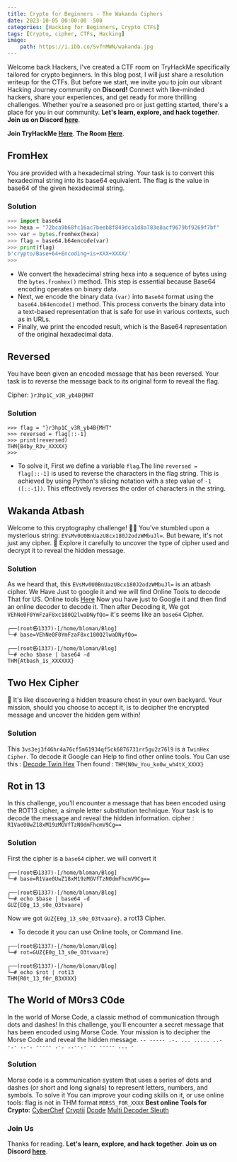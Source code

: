 ```yaml
---
title: Crypto for Beginners - The Wakanda Ciphers
date: 2023-10-05 00:00:00 -500
categories: [Hacking for Beginners, Crypto CTFs]
tags: [Crypto, cipher, CTFs, Hacking]
image:
    path: https://i.ibb.co/SvfnMWN/wakanda.jpg
---
```


Welcome back Hackers, I've created a CTF room on TryHackMe specifically tailored for crypto beginners. In this blog post, I will just share a resolution writeup for the CTFs.
But before we start, we invite you to join our vibrant Hacking Journey community on **Discord!** Connect with like-minded hackers, share your experiences, and get ready for more thrilling challenges.
Whether you're a seasoned pro or just getting started, there's a place for you in our community. **Let's learn, explore, and hack together**. **Join us on Discord [here](https://discord.gg/wBT9wr9ruG)**.

**Join TryHackMe [Here](https://shorturl.at/csJVY)**.
**The Room [Here](https://tryhackme.com/room/wakanda)**.

## FromHex
You are provided with a hexadecimal string. Your task is to convert this hexadecimal string into its base64 equivalent. The flag is the value in base64 of the given hexadecimal string.
### Solution
```python
>>> import base64
>>> hexa = "72bca9b68fc16ac7beeb8f849dca1d8a783e8acf9679bf9269f7bf"
>>> var = bytes.fromhex(hexa)
>>> flag = base64.b64encode(var)
>>> print(flag)
b'crypto/Base+64+Encoding+is+XXX+XXXX/'
>>> 
```
- We convert the hexadecimal string hexa into a sequence of bytes using the `bytes.fromhex()` method. This step is essential because Base64 encoding operates on binary data.
- Next, we encode the binary data `(var)` into `Base64` format using the `base64.b64encode()` method. This process converts the binary data into a text-based representation that is safe for use in various contexts, such as in URLs.
- Finally, we print the encoded result, which is the Base64 representation of the original hexadecimal data.

## Reversed
You have been given an encoded message that has been reversed. Your task is to reverse the message back to its original form to reveal the flag.

Cipher: `}r3hp1C_v3R_yb4B{MHT`
###  Solution
```python3
>>> flag = "}r3hp1C_v3R_yb4B{MHT"
>>> reversed = flag[::-1]
>>> print(reversed)
THM{B4by_R3v_XXXXX}
>>> 
```
- To solve it, First we define a variable `flag`.The line `reversed = flag[::-1]` is used to reverse the characters in the flag string. This is achieved by using Python's slicing notation with a step value of `-1 ([::-1])`. This effectively reverses the order of characters in the string.

## Wakanda Atbash
Welcome to this cryptography challenge! 🕵️‍♂️ You've stumbled upon a mysterious string: `EVsMv0U0BnUazU8cx180J2odzWMbuJl=`. But beware, it's not just any cipher. 🤫 Explore it carefully to uncover the type of cipher used and decrypt it to reveal the hidden message.

### Solution
As we heard that, this `EVsMv0U0BnUazU8cx180J2odzWMbuJl=` is an atbash cipher. We Have Just to google it and we will find Online Tools to decode That for US.
Online tools [Here](https://www.dcode.fr/chiffre-atbash)
 Now you have just to Google  it and then find an online decoder to decode it.
Then after Decoding it, We got `VEhNe0F0YmFzaF8xc180Q2lwaDNyfQo=` it's seems like an `base64` Cipher.
```python3
┌──(root㉿1337)-[/home/bloman/Blog]
└─# base=VEhNe0F0YmFzaF8xc180Q2lwaDNyfQo=
                                                                             
┌──(root㉿1337)-[/home/bloman/Blog]
└─# echo $base | base64 -d               
THM{Atbash_1s_XXXXXX}
```

## Two Hex Cipher
🤯 It's like discovering a hidden treasure chest in your own backyard. Your mission, should you choose to accept it, is to decipher the encrypted message and uncover the hidden gem within!

### Solution
This `3vs3ej3f46hr4a76cf5m61934qf5ck6876731rr5gu2z76l9` is a `TwinHex Cipher`. 
To decode it Google can Help to find other online tools.
You Can use this : [Decode Twin Hex](https://www.calcresult.com/misc/cyphers/twin-hex.html)
Then found : `THM{N0w_You_kn0w_wh4tX_XXXX}`

## Rot in 13
In this challenge, you'll encounter a message that has been encoded using the ROT13 cipher, a simple letter substitution technique. Your task is to decode the message and reveal the hidden information.
cipher : `R1Vae0UwZ18xM19zMGVfTzN0dmFhcmV9Cg==`
### Solution
First the cipher is a `base64` cipher. we will convert it
```shell
┌──(root㉿1337)-[/home/bloman/Blog]
└─# base=R1Vae0UwZ18xM19zMGVfTzN0dmFhcmV9Cg==
                                                                             
┌──(root㉿1337)-[/home/bloman/Blog]
└─# echo $base | base64 -d
GUZ{E0g_13_s0e_O3tvaare}
```
Now we got `GUZ{E0g_13_s0e_O3tvaare}`. a rot13 Cipher. 
- To decode it you can use Online tools, or Command line.
```terminal
┌──(root㉿1337)-[/home/bloman/Blog]
└─# rot=GUZ{E0g_13_s0e_O3tvaare}
                                                                             
┌──(root㉿1337)-[/home/bloman/Blog]
└─# echo $rot | rot13 
THM{R0t_13_f0r_B3XXXX}
```

## The World of M0rs3 C0de 
In the world of Morse Code, a classic method of communication through dots and dashes! In this challenge, you'll encounter a secret message that has been encoded using Morse Code. Your mission is to decipher the Morse Code and reveal the hidden message.
`-- ----- .-. ... ..... ..--.- ..-. ----- .-. ..--.- -- ----- ... -`

### Solution
Morse code is a communication system that uses a series of dots and dashes (or short and long signals) to represent letters, numbers, and symbols. 
To solve it You can improve your coding skills on it, or use online tools:
flag is not in THM format
`M0RS5_F0R_XXXX`
**Best online Tools for Crypto:**
[CyberChef](https://gchq.github.io)
[Cryptii](cryptii.com/)
[Dcode](dcode.fr)
[Multi Decoder Sleuth](https://www.cachesleuth.com/multidecoder/)

### Join Us
Thanks for reading. **Let's learn, explore, and hack together**. **Join us on Discord [here](https://discord.gg/wBT9wr9ruG)**. 
